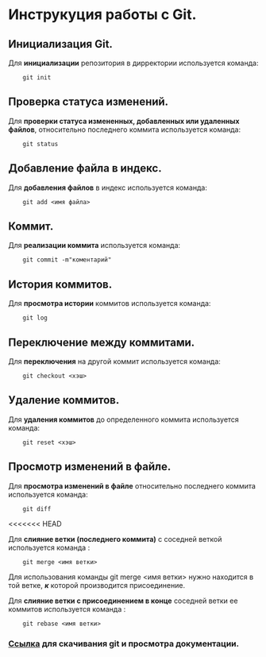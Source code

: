 # Инструкуция работы с Git.
## Инициализация Git.

Для **инициализации** репозитория в дирректории используется команда:
```
    git init
```
## Проверка статуса изменений.
Для **проверки статуса измененных, добавленных или удаленных файлов**, относительно последнего коммита используется команда:
```
    git status
```
## Добавление файла в индекс.
Для **добавления файлов** в индекс используется команда: 
```
    git add <имя файла>
```
## Коммит.
Для **реализации коммита** используется команда:
```
    git commit -m"коментарий"
```
## История коммитов.
Для **просмотра истории** коммитов используется команда:
```
    git log
```
## Переключение между коммитами.
Для **переключения** на другой коммит используется команда:
```
    git checkout <хэш>
```
## Удаление коммитов.
Для **удаления коммитов** до определенного коммита используется команда:
```
    git reset <хэш>
```
## Просмотр изменений в файле.
Для **просмотра изменений в файле** относительно последнего коммита используется команда:
```
    git diff
```
<<<<<<< HEAD


Для **слияние ветки (последнего коммита)** с соседней веткой используется команда :
```
    git merge <имя ветки>
```
Для использования команды git merge <имя ветки> нужно находится в той ветке, ***к*** которой производится присоединение.

Для **слияние ветки c присоединением в конце** соседней ветки ее коммитов используется команда :
```
    git rebase <имя ветки>
```

### [Ссылка](https://git-scm.com/) для скачивания git и просмотра документации.